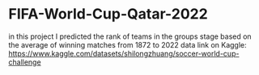 # FIFA-World-Cup-Qatar-2022
in this project I predicted the rank of teams in the groups stage based on the average  of winning matches from 1872 to 2022
data link on Kaggle: https://www.kaggle.com/datasets/shilongzhuang/soccer-world-cup-challenge
